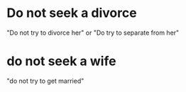 # Do not seek a divorce

"Do not try to divorce her" or "Do try to separate from her" 

# do not seek a wife

"do not try to get married"

